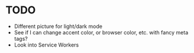 # TODO

- Different picture for light/dark mode
- See if I can change accent color, or browser color, etc. with fancy meta tags?
- Look into Service Workers
